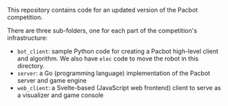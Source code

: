 This repository contains code for an updated version of the Pacbot competition.

There are three sub-folders, one for each part of the competition's infrastructure:

- `bot_client`: sample Python code for creating a Pacbot high-level client and algorithm. We also have `elec` code to move the robot in this directory. 
- `server`: a Go (programming language) implementation of the Pacbot server and game engine
- `web_client`: a Svelte-based (JavaScript web frontend) client to serve as a visualizer and game console
